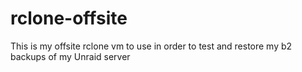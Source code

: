 # rclone-offsite
This is my offsite rclone vm to use in order to test and restore my b2 backups of my Unraid server
